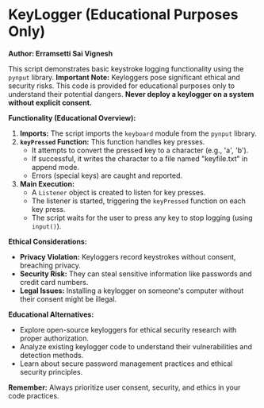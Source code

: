 # KeyLogger (Educational Purposes Only)

**Author: Erramsetti Sai Vignesh**

This script demonstrates basic keystroke logging functionality using the `pynput` library. **Important Note:** Keyloggers pose significant ethical and security risks. This code is provided for educational purposes only to understand their potential dangers. **Never deploy a keylogger on a system without explicit consent.**

**Functionality (Educational Overview):**

1. **Imports:** The script imports the `keyboard` module from the `pynput` library.
2. **`keyPressed` Function:** This function handles key presses.
    - It attempts to convert the pressed key to a character (e.g., 'a', 'b').
    - If successful, it writes the character to a file named "keyfile.txt" in append mode.
    - Errors (special keys) are caught and reported.
3. **Main Execution:**
    - A `Listener` object is created to listen for key presses.
    - The listener is started, triggering the `keyPressed` function on each key press.
    - The script waits for the user to press any key to stop logging (using `input()`).

**Ethical Considerations:**

- **Privacy Violation:** Keyloggers record keystrokes without consent, breaching privacy.
- **Security Risk:** They can steal sensitive information like passwords and credit card numbers.
- **Legal Issues:** Installing a keylogger on someone's computer without their consent might be illegal.

**Educational Alternatives:**

- Explore open-source keyloggers for ethical security research with proper authorization.
- Analyze existing keylogger code to understand their vulnerabilities and detection methods. 
- Learn about secure password management practices and ethical security principles.

**Remember:** Always prioritize user consent, security, and ethics in your code practices.
